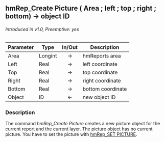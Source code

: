 ## hmRep_Create Picture ( Area ; left ; top ; right ; bottom) → object ID
###### Introduced in v1.0, Preemptive: yes

|Parameter|Type|In/Out|Description
|---|---|:---:|---
|Area|Longint|→|hmReports area
|Left|Real|→|left coordinate
|Top|Real|→|top coordinate
|Right|Real|→|right coordinate
|Bottom|Real|→|bottom coordinate
|Object|ID|←|new object ID

### Description
The command *hmRep_Create Picture* creates a new picture object for the current report and the current layer. The picture object has no current picture. You have to set the picture with [hmRep_SET PICTURE](hmRep_SetPicture.md).
